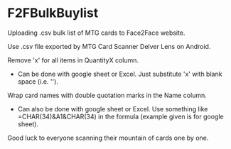 # F2FBulkBuylist
Uploading .csv bulk list of MTG cards to Face2Face website.


Use .csv file exported by MTG Card Scanner Delver Lens on Android.

Remove 'x' for all items in QuantityX column.
- Can be done with google sheet or Excel. Just substitute 'x' with blank space (i.e. '').

Wrap card names with double quotation marks in the Name column.
- Can also be done with google sheet or Excel. Use something like =CHAR(34)&A1&CHAR(34) in the formula (example given is for google sheet).


Good luck to everyone scanning their mountain of cards one by one.
